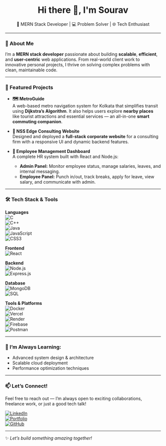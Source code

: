 <h1 align="center">Hi there 👋, I'm Sourav</h1>
<p align="center">
🚀 MERN Stack Developer | 💻 Problem Solver | 🌐 Tech Enthusiast  
</p>

---

### 🚀 About Me

I’m a **MERN stack developer** passionate about building **scalable**, **efficient**, and **user-centric** web applications. From real-world client work to innovative personal projects, I thrive on solving complex problems with clean, maintainable code.

---

### 💼 Featured Projects

- **🗺️ MetroGuide**  
  A web-based metro navigation system for Kolkata that simplifies transit using **Dijkstra’s Algorithm**. It also helps users explore **nearby places** like tourist attractions and essential services — an all-in-one **smart commuting companion**.

- **🏢 NSS Edge Consulting Website**  
  Designed and deployed a **full-stack corporate website** for a consulting firm with a responsive UI and dynamic backend features.

- **👥 Employee Management Dashboard**  
  A complete HR system built with React and Node.js:  
  - **Admin Panel:** Monitor employee status, manage salaries, leaves, and internal messaging.  
  - **Employee Panel:** Punch in/out, track breaks, apply for leave, view salary, and communicate with admin.

---

### 🛠️ Tech Stack & Tools

**Languages**  
![C](https://img.shields.io/badge/C-blue?style=flat-square&logo=c)  
![C++](https://img.shields.io/badge/C++-00599C?style=flat-square&logo=c%2B%2B&logoColor=white)  
![Java](https://img.shields.io/badge/Java-ED8B00?style=flat-square&logo=java&logoColor=white)  
![JavaScript](https://img.shields.io/badge/JavaScript-F7DF1E?style=flat-square&logo=javascript&logoColor=black)  
![CSS3](https://img.shields.io/badge/CSS3-1572B6?style=flat-square&logo=css3)

**Frontend**  
![React](https://img.shields.io/badge/React-20232A?style=flat-square&logo=react&logoColor=61DAFB)  

**Backend**  
![Node.js](https://img.shields.io/badge/Node.js-43853D?style=flat-square&logo=node-dot-js&logoColor=white)  
![Express.js](https://img.shields.io/badge/Express.js-000000?style=flat-square&logo=express&logoColor=white)  

**Database**  
![MongoDB](https://img.shields.io/badge/MongoDB-4EA94B?style=flat-square&logo=mongodb&logoColor=white)  
![SQL](https://img.shields.io/badge/SQL-4479A1?style=flat-square&logo=mysql&logoColor=white)

**Tools & Platforms**  
![Docker](https://img.shields.io/badge/Docker-2496ED?style=flat-square&logo=docker&logoColor=white)  
![Vercel](https://img.shields.io/badge/Vercel-000000?style=flat-square&logo=vercel&logoColor=white)  
![Render](https://img.shields.io/badge/Render-46E3B7?style=flat-square&logo=render&logoColor=white)  
![Firebase](https://img.shields.io/badge/Firebase-FFCA28?style=flat-square&logo=firebase&logoColor=black)  
![Postman](https://img.shields.io/badge/Postman-FF6C37?style=flat-square&logo=postman&logoColor=white)  

---

### 🌱 I’m Always Learning:
- Advanced system design & architecture
- Scalable cloud deployment
- Performance optimization techniques

---

### 📫 Let’s Connect!
Feel free to reach out — I’m always open to exciting collaborations, freelance work, or just a good tech talk!

[![LinkedIn](https://img.shields.io/badge/LinkedIn-blue?style=flat-square&logo=linkedin)](https://www.linkedin.com/in/your-link)  
[![Portfolio](https://img.shields.io/badge/Portfolio-000000?style=flat-square&logo=google-chrome&logoColor=white)](https://your-portfolio-link.com)  
[![GitHub](https://img.shields.io/badge/GitHub-000?style=flat-square&logo=github)](https://github.com/yourusername)

---

✨ _Let’s build something amazing together!_
